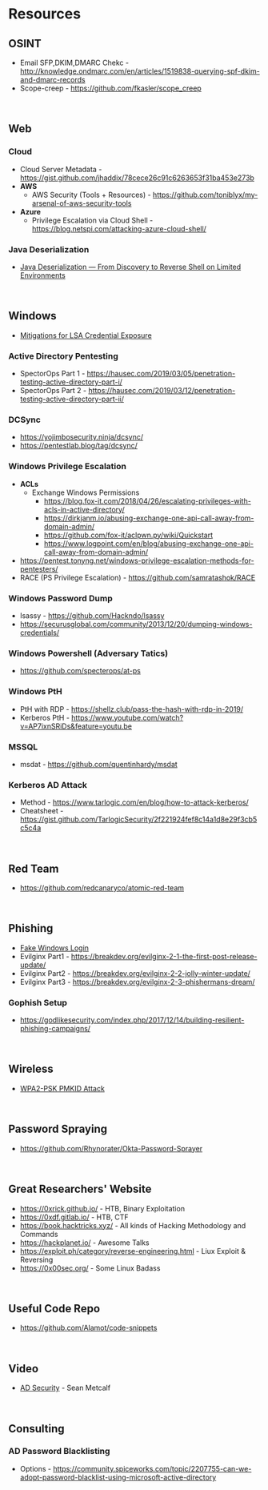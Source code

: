# Resources

## OSINT
* Email SFP,DKIM,DMARC Chekc - http://knowledge.ondmarc.com/en/articles/1519838-querying-spf-dkim-and-dmarc-records
* Scope-creep - https://github.com/fkasler/scope_creep
<br />



## Web
### Cloud
* Cloud Server Metadata - https://gist.github.com/jhaddix/78cece26c91c6263653f31ba453e273b
* <b>AWS</b> 
  * AWS Security (Tools + Resources) - https://github.com/toniblyx/my-arsenal-of-aws-security-tools
* <b>Azure</b>
  * Privilege Escalation via Cloud Shell - https://blog.netspi.com/attacking-azure-cloud-shell/

### Java Deserialization
* [Java Deserialization — From Discovery to Reverse Shell on Limited Environments](https://medium.com/abn-amro-red-team/java-deserialization-from-discovery-to-reverse-shell-on-limited-environments-2e7b4e14fbef)
<br />


## Windows
* [Mitigations for LSA Credential Exposure](https://thedefensedude.wordpress.com/2016/07/19/mitigations-for-lsa-credential-exposure-part-1-plain-text-passwords/#comments)

### Active Directory Pentesting
* SpectorOps Part 1 - https://hausec.com/2019/03/05/penetration-testing-active-directory-part-i/
* SpectorOps Part 2 - https://hausec.com/2019/03/12/penetration-testing-active-directory-part-ii/

### DCSync
* https://yojimbosecurity.ninja/dcsync/
* https://pentestlab.blog/tag/dcsync/

### Windows Privilege Escalation
* <b>ACLs</b>
  * Exchange Windows Permissions     
    * https://blog.fox-it.com/2018/04/26/escalating-privileges-with-acls-in-active-directory/ 
    * https://dirkjanm.io/abusing-exchange-one-api-call-away-from-domain-admin/
    * https://github.com/fox-it/aclpwn.py/wiki/Quickstart
    * https://www.logpoint.com/en/blog/abusing-exchange-one-api-call-away-from-domain-admin/
* https://pentest.tonyng.net/windows-privilege-escalation-methods-for-pentesters/
* RACE (PS Privilege Escalation) - https://github.com/samratashok/RACE

### Windows Password Dump
* lsassy - https://github.com/Hackndo/lsassy
* https://securusglobal.com/community/2013/12/20/dumping-windows-credentials/

### Windows Powershell (Adversary Tatics)
* https://github.com/specterops/at-ps

### Windows PtH
* PtH with RDP - https://shellz.club/pass-the-hash-with-rdp-in-2019/
* Kerberos PtH - https://www.youtube.com/watch?v=AP7ixnSRiDs&feature=youtu.be

### MSSQL
* msdat - https://github.com/quentinhardy/msdat

### Kerberos AD Attack
* Method - https://www.tarlogic.com/en/blog/how-to-attack-kerberos/
* Cheatsheet - https://gist.github.com/TarlogicSecurity/2f221924fef8c14a1d8e29f3cb5c5c4a
<br />


## Red Team
* https://github.com/redcanaryco/atomic-red-team
<br />


## Phishing
* [Fake Windows Login](https://github.com/bitsadmin/fakelogonscreen)
* Evilginx Part1 - https://breakdev.org/evilginx-2-1-the-first-post-release-update/
* Evilginx Part2 - https://breakdev.org/evilginx-2-2-jolly-winter-update/
* Evilginx Part3 - https://breakdev.org/evilginx-2-3-phishermans-dream/

### Gophish Setup
* https://godlikesecurity.com/index.php/2017/12/14/building-resilient-phishing-campaigns/
<br />


## Wireless
* [WPA2-PSK PMKID Attack](http://www.jackson-t.ca/pmkid-kali-alfa.html)
<br />


## Password Spraying
* https://github.com/Rhynorater/Okta-Password-Sprayer
<br />


## Great Researchers' Website
* https://0xrick.github.io/ - HTB, Binary Exploitation
* https://0xdf.gitlab.io/ - HTB, CTF
* https://book.hacktricks.xyz/ - All kinds of Hacking Methodology and Commands
* https://hackplanet.io/ - Awesome Talks
* https://exploit.ph/category/reverse-engineering.html - Liux Exploit & Reversing
* https://0x00sec.org/ - Some Linux Badass
<br />


## Useful Code Repo
* https://github.com/Alamot/code-snippets
<br />


## Video
* [AD Security](https://www.youtube.com/watch?v=git1a6cu048&feature=youtu.be) - Sean Metcalf
<br />


## Consulting
### AD Password Blacklisting
* Options - https://community.spiceworks.com/topic/2207755-can-we-adopt-password-blacklist-using-microsoft-active-directory
